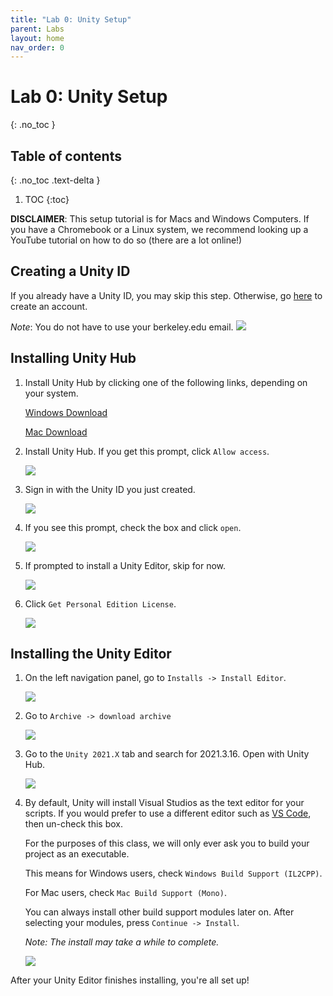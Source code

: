 ```yaml
---
title: "Lab 0: Unity Setup"
parent: Labs
layout: home
nav_order: 0
---
```


# Lab 0: Unity Setup
{: .no_toc }

## Table of contents
{: .no_toc .text-delta }

1. TOC
{:toc}

**DISCLAIMER**: This setup tutorial is for Macs and Windows Computers.  If you have a Chromebook or a Linux system, we recommend looking  up a YouTube tutorial on how to do so (there are a lot online!) 

## Creating a Unity ID
If you already have a Unity ID, you may skip this step. Otherwise, go [here] to create an account.

*Note*: You do not have to use your berkeley.edu email.
![](images\image9.png)

## Installing Unity Hub
1. Install Unity Hub by clicking one of the following links, depending on your system.

    [Windows Download]

    [Mac Download]

2. Install Unity Hub. If you get this prompt, click `Allow access`.

    ![](images\image6.png)

3. Sign in with the Unity ID you just created.

    ![](images\image5.png)

4. If you see this prompt, check the box and click `open`.

    ![](images\image8.png)

5. If prompted to install a Unity Editor, skip for now.

    ![](images\image7.png)

6. Click `Get Personal Edition License`.

    ![](images\image3.png)

## Installing the Unity Editor

1. On the left navigation panel, go to `Installs -> Install Editor`.

    ![](images\image2.png)

2. Go to `Archive -> download archive`

    ![](images\download.png)

3. Go to the `Unity 2021.X` tab and search for 2021.3.16. Open with Unity Hub.

    ![](images\openWithHub.png)

4. By default, Unity will install Visual Studios as the text editor for your scripts. If you would prefer to use a different editor such as [VS Code], then un-check this box.

    For the purposes of this class, we will only ever ask you to build your project as an executable.

    This means for Windows users, check `Windows Build Support (IL2CPP)`.

    For Mac users, check `Mac Build Support (Mono)`.

    You can always install other build support modules later on. After selecting your modules, press `Continue -> Install`.

    *Note: The install may take a while to complete.*
    

    ![](images\addingModules.png)

After your Unity Editor finishes installing, you're all set up!


[here]: https://id.unity.com/en/conversations/5e65b337-3449-4920-a563-a308184ec7f8018f?view=register
[Windows Download]: https://public-cdn.cloud.unity3d.com/hub/prod/UnityHubSetup.exe
[Mac Download]: https://public-cdn.cloud.unity3d.com/hub/prod/UnityHubSetup.dmg
[VS Code]: https://code.visualstudio.com/docs/other/unity